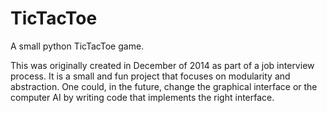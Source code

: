 # TicTacToe
A small python TicTacToe game.

This was originally created in December of 2014 as part of a job interview process.
It is a small and fun project that focuses on modularity and abstraction.
One could, in the future, change the graphical interface or the computer AI by writing code that implements the right interface.
